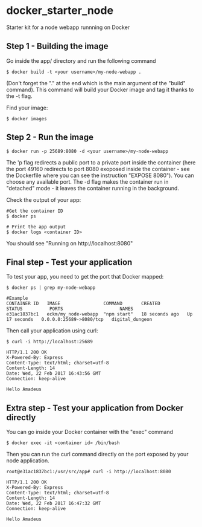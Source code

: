 # docker_starter_node
Starter kit for a node webapp runnning on Docker

## Step 1 - Building the image
Go inside the app/ directory and run the following command

```
$ docker build -t <your username>/my-node-webapp .
```
(Don't forget the "." at the end which is the main argument of the "build" command).
This command will build your Docker image and tag it thanks to the -t flag.

Find your image:
```
$ docker images
```

## Step 2 - Run the image
```
$ docker run -p 25689:8080 -d <your username>/my-node-webapp
```
The 'p flag redirects a public port to a private port inside the container (here the port 49160 redirects to port 8080 exoposed inside the container - see the Dockerfile where you can see the instruction "EXPOSE 8080"). You can choose any available port.
The -d flag makes the container run in "detached" mode - it leaves the container running in the background.

Check the output of your app:
```
#Get the container ID
$ docker ps

# Print the app output
$ docker logs <container ID>
```
You should see "Running on http://localhost:8080"

## Final step - Test your application

To test your app, you need to get the port that Docker mapped:
```
$ docker ps | grep my-node-webapp

#Example
CONTAINER ID   IMAGE                COMMAND       CREATED          STATUS          PORTS                     NAMES
e31ac1837bc1   eckm/my_node-webapp  "npm start"   18 seconds ago   Up 17 seconds   0.0.0.0:25689->8080/tcp   digital_dungeon
```
Then call your application using curl:
```
$ curl -i http://localhost:25689

HTTP/1.1 200 OK
X-Powered-By: Express
Content-Type: text/html; charset=utf-8
Content-Length: 14
Date: Wed, 22 Feb 2017 16:43:56 GMT
Connection: keep-alive

Hello Amadeus
```
## Extra step - Test your application from Docker directly

You can go inside your Docker container with the "exec" command
```
$ docker exec -it <container id> /bin/bash
```
Then you can run the curl command directly on the port exposed by your node application.
```
root@e31ac1837bc1:/usr/src/app# curl -i http://localhost:8080

HTTP/1.1 200 OK
X-Powered-By: Express
Content-Type: text/html; charset=utf-8
Content-Length: 14
Date: Wed, 22 Feb 2017 16:47:32 GMT
Connection: keep-alive

Hello Amadeus
```
